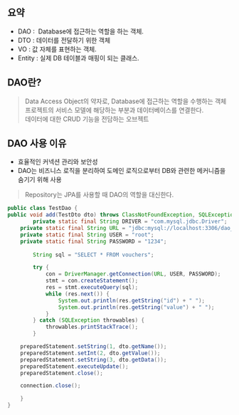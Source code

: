 ## 요약
* DAO :  Database에 접근하는 역할을 하는 객체.
* DTO : 데이터를 전달하기 위한 객체
* VO : 값 자체를 표현하는 객체.
* Entity : 실제 DB 테이블과 매핑이 되는 클래스.

## DAO란?
> Data Access Object의 약자로, Database에 접근하는 역할을 수행하는 객체 <br>
> 프로젝트의 서비스 모델에 해당하는 부분과 데이터베이스를 연결한다. <br>
> 데이터에 대한 CRUD 기능을 전담하는 오브젝트

## DAO 사용 이유
* 효율적인 커넥션 관리와 보안성
* DAO는 비즈니스 로직을 분리하여 도메인 로직으로부터 DB와 관련한 메커니즘을 숨기기 위해 사용
> Repository는 JPA를 사용할 때 DAO의 역할을 대신한다.

```java
public class TestDao {
public void add(TestDto dto) throws ClassNotFoundException, SQLException {
		private static final String DRIVER = "com.mysql.jdbc.Driver";
    private static final String URL = "jdbc:mysql://localhost:3306/dao_Db";
    private static final String USER = "root";
    private static final String PASSWORD = "1234";   
		
		String sql = "SELECT * FROM vouchers";

        try {
            con = DriverManager.getConnection(URL, USER, PASSWORD);
            stmt = con.createStatement();
            res = stmt.executeQuery(sql);
            while (res.next()) {
                System.out.println(res.getString("id") + " ");
                System.out.println(res.getString("value") + " ");
            }
        } catch (SQLException throwables) {
            throwables.printStackTrace();
        }

    preparedStatement.setString(1, dto.getName());
    preparedStatement.setInt(2, dto.getValue());
    preparedStatement.setString(3, dto.getData());
    preparedStatement.executeUpdate();
    preparedStatement.close();

    connection.close();

	}
}
```

